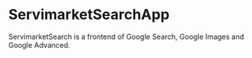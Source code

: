 # ServimarketSearchApp
ServimarketSearch is a frontend of Google Search, Google Images and Google Advanced.
